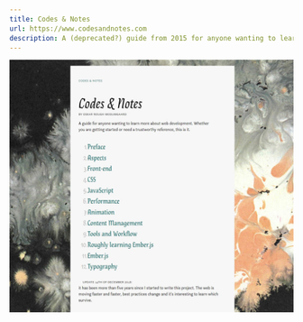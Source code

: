 ```yaml
---
title: Codes & Notes
url: https://www.codesandnotes.com
description: A (deprecated?) guide from 2015 for anyone wanting to learn more about web development. A no-longer work-in-progress collection of my personal codes and notes.
---
```


<img loading="lazy" src="/src/assets/codesandnotes.jpg" alt="" width="640">
